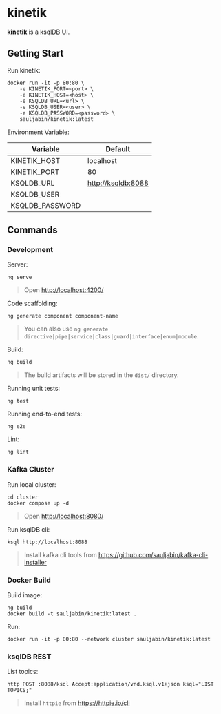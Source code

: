 # kinetik

**kinetik** is a [ksqlDB](https://ksqldb.io/) UI.

## Getting Start

Run kinetik:

```shell
docker run -it -p 80:80 \
    -e KINETIK_PORT=<port> \
    -e KINETIK_HOST=<host> \
    -e KSQLDB_URL=<url> \
    -e KSQLDB_USER=<user> \
    -e KSQLDB_PASSWORD=<password> \
    sauljabin/kinetik:latest
```

Environment Variable:

| Variable | Default |
|---|---|
|KINETIK_HOST|localhost|
|KINETIK_PORT|80|
|KSQLDB_URL|<http://ksqldb:8088>|
|KSQLDB_USER||
|KSQLDB_PASSWORD||

## Commands

### Development

Server:

```shell
ng serve
```

> Open <http://localhost:4200/>

Code scaffolding:

```shell
ng generate component component-name
```

> You can also use `ng generate directive|pipe|service|class|guard|interface|enum|module`.

Build:

```shell
ng build
```

> The build artifacts will be stored in the `dist/` directory.

Running unit tests:

```shell
ng test
```

Running end-to-end tests:

```shell
ng e2e
```

Lint:

```shell
ng lint
```

### Kafka Cluster

Run local cluster:

```shell
cd cluster
docker compose up -d
```

> Open <http://localhost:8080/>

Run ksqlDB cli:

```shell
ksql http://localhost:8088
```

> Install kafka cli tools from <https://github.com/sauljabin/kafka-cli-installer>

### Docker Build

Build image:

```shell
ng build
docker build -t sauljabin/kinetik:latest .
```

Run:

```shell
docker run -it -p 80:80 --network cluster sauljabin/kinetik:latest
```

### ksqlDB REST

List topics:

```shell
http POST :8088/ksql Accept:application/vnd.ksql.v1+json ksql="LIST TOPICS;"
```

> Install `httpie` from <https://httpie.io/cli>
